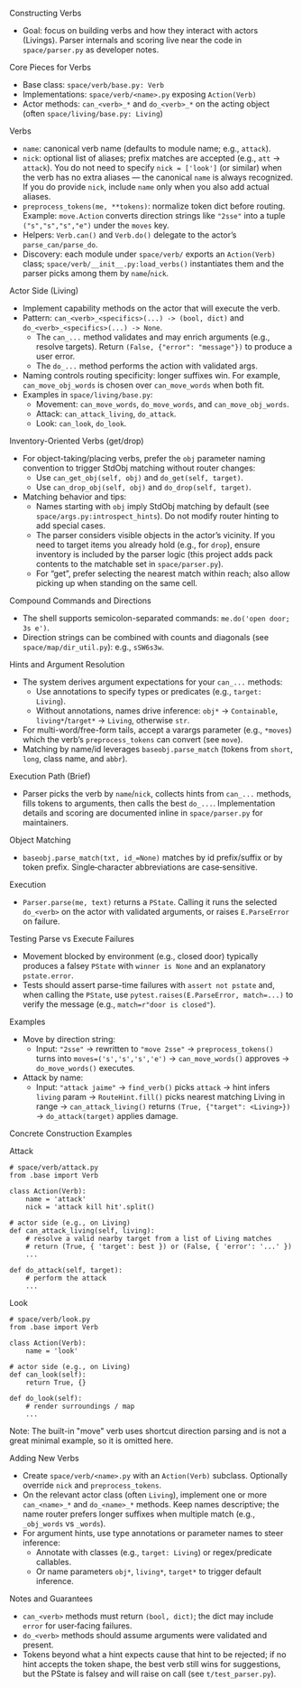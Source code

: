 Constructing Verbs

- Goal: focus on building verbs and how they interact with actors (Livings).
  Parser internals and scoring live near the code in `space/parser.py` as
developer notes.

Core Pieces for Verbs
- Base class: `space/verb/base.py: Verb`
- Implementations: `space/verb/<name>.py` exposing `Action(Verb)`
- Actor methods: `can_<verb>_*` and `do_<verb>_*` on the acting object (often
  `space/living/base.py: Living`)

 Verbs
- `name`: canonical verb name (defaults to module name; e.g., `attack`).
- `nick`: optional list of aliases; prefix matches are accepted (e.g., `att` →
  `attack`). You do not need to specify `nick = ['look']` (or similar) when the
  verb has no extra aliases — the canonical `name` is always recognized. If you
  do provide `nick`, include `name` only when you also add actual aliases.
- `preprocess_tokens(me, **tokens)`: normalize token dict before routing.
  Example: `move.Action` converts direction strings like `"2sse"` into a
  tuple `("s","s","s","e")` under the `moves` key.
- Helpers: `Verb.can()` and `Verb.do()` delegate to the actor’s
  `parse_can/parse_do`.
- Discovery: each module under `space/verb/` exports an `Action(Verb)` class;
  `space/verb/__init__.py:load_verbs()` instantiates them and the parser picks
  among them by `name`/`nick`.

Actor Side (Living)
- Implement capability methods on the actor that will execute the verb.
- Pattern: `can_<verb>_<specifics>(...) -> (bool, dict)` and
  `do_<verb>_<specifics>(...) -> None`.
  - The `can_...` method validates and may enrich arguments (e.g., resolve
    targets). Return `(False, {"error": "message"})` to produce a user error.
  - The `do_...` method performs the action with validated args.
- Naming controls routing specificity: longer suffixes win. For example,
  `can_move_obj_words` is chosen over `can_move_words` when both fit.
- Examples in `space/living/base.py`:
  - Movement: `can_move_words`, `do_move_words`, and `can_move_obj_words`.
  - Attack: `can_attack_living`, `do_attack`.
  - Look: `can_look`, `do_look`.

Inventory-Oriented Verbs (get/drop)
- For object-taking/placing verbs, prefer the `obj` parameter naming
  convention to trigger StdObj matching without router changes:
  - Use `can_get_obj(self, obj)` and `do_get(self, target)`.
  - Use `can_drop_obj(self, obj)` and `do_drop(self, target)`.
- Matching behavior and tips:
  - Names starting with `obj` imply StdObj matching by default (see
    `space/args.py:introspect_hints`). Do not modify router hinting to add
    special cases.
  - The parser considers visible objects in the actor’s vicinity. If you need
    to target items you already hold (e.g., for `drop`), ensure inventory is
    included by the parser logic (this project adds pack contents to the
    matchable set in `space/parser.py`).
  - For “get”, prefer selecting the nearest match within reach; also allow
    picking up when standing on the same cell.

Compound Commands and Directions
- The shell supports semicolon-separated commands: `me.do('open door; 3s e')`.
- Direction strings can be combined with counts and diagonals (see
  `space/map/dir_util.py`): e.g., `sSW6s3w`.

Hints and Argument Resolution
- The system derives argument expectations for your `can_...` methods:
  - Use annotations to specify types or predicates (e.g., `target: Living`).
  - Without annotations, names drive inference: `obj*` → `Containable`,
    `living*`/`target*` → `Living`, otherwise `str`.
- For multi-word/free-form tails, accept a varargs parameter (e.g., `*moves`)
  which the verb’s `preprocess_tokens` can convert (see `move`).
- Matching by name/id leverages `baseobj.parse_match` (tokens from `short`,
  `long`, class name, and `abbr`).

Execution Path (Brief)
- Parser picks the verb by `name`/`nick`, collects hints from `can_...`
  methods, fills tokens to arguments, then calls the best `do_...`.
  Implementation details and scoring are documented inline in
  `space/parser.py` for maintainers.

Object Matching
- `baseobj.parse_match(txt, id_=None)` matches by id prefix/suffix or by token
  prefix. Single‑character abbreviations are case‑sensitive.

Execution
- `Parser.parse(me, text)` returns a `PState`. Calling it runs the selected
  `do_<verb>` on the actor with validated arguments, or raises `E.ParseError` on
  failure.

Testing Parse vs Execute Failures
- Movement blocked by environment (e.g., closed door) typically produces a
  falsey `PState` with `winner is None` and an explanatory `pstate.error`.
- Tests should assert parse-time failures with `assert not pstate` and, when
  calling the `PState`, use `pytest.raises(E.ParseError, match=...)` to verify
  the message (e.g., `match=r"door is closed"`).

Examples
- Move by direction string:
  - Input: `"2sse"` → rewritten to `"move 2sse"` → `preprocess_tokens()` turns
    into `moves=('s','s','s','e')` → `can_move_words()` approves →
`do_move_words()` executes.
- Attack by name:
  - Input: `"attack jaime"` → `find_verb()` picks `attack` → hint infers
    `living` param → `RouteHint.fill()` picks nearest matching Living in range →
`can_attack_living()` returns `(True, {"target": <Living>})` →
`do_attack(target)` applies damage.

Concrete Construction Examples

Attack
```
# space/verb/attack.py
from .base import Verb

class Action(Verb):
    name = 'attack'
    nick = 'attack kill hit'.split()

# actor side (e.g., on Living)
def can_attack_living(self, living):
    # resolve a valid nearby target from a list of Living matches
    # return (True, { 'target': best }) or (False, { 'error': '...' })
    ...

def do_attack(self, target):
    # perform the attack
    ...
```

Look
```
# space/verb/look.py
from .base import Verb

class Action(Verb):
    name = 'look'

# actor side (e.g., on Living)
def can_look(self):
    return True, {}

def do_look(self):
    # render surroundings / map
    ...
```

Note: The built-in "move" verb uses shortcut direction parsing and is not a
great minimal example, so it is omitted here.

Adding New Verbs
- Create `space/verb/<name>.py` with an `Action(Verb)` subclass. Optionally
  override `nick` and `preprocess_tokens`.
- On the relevant actor class (often `Living`), implement one or more
  `can_<name>_*` and `do_<name>_*` methods. Keep names descriptive; the name
router prefers longer suffixes when multiple match (e.g., `_obj_words` vs
`_words`).
- For argument hints, use type annotations or parameter names to steer
  inference:
  - Annotate with classes (e.g., `target: Living`) or regex/predicate callables.
  - Or name parameters `obj*`, `living*`, `target*` to trigger default
    inference.

Notes and Guarantees
- `can_<verb>` methods must return `(bool, dict)`; the dict may include `error`
  for user‑facing failures.
- `do_<verb>` methods should assume arguments were validated and present.
- Tokens beyond what a hint expects cause that hint to be rejected; if no hint
  accepts the token shape, the best verb still wins for suggestions, but the
PState is falsey and will raise on call (see `t/test_parser.py`).
